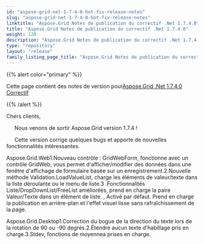 ```yaml
---
id: "aspose-grid-net-1-7-4-0-hot-fix-release-notes"
slug: "aspose-grid-net-1-7-4-0-hot-fix-release-notes"
linktitle: "Aspose.Grid Notes de publication du correctif .Net 1.7.4.0"
title: "Aspose.Grid Notes de publication du correctif .Net 1.7.4.0"
weight: 120
description: "Aspose.Grid Notes de publication du correctif .Net 1.7.4.0 – the latest updates and fixes."
type: "repository"
layout: "release"
family_listing_page_title: "Aspose.Grid Notes de publication du correctif .Net 1.7.4.0"
---
```

{{% alert color="primary" %}} 

 Cette page contient des notes de version pour[Aspose.Grid .Net 1.7.4.0 Correctif](https://releases.aspose.com/cells/net/new-releases/aspose.grid-.net-1.7.4.0-hot-fix/)

{{% /alert %}} 

 Chers clients,

 `   `Nous venons de sortir Aspose.Grid version 1.7.4 !

 `   `Cette version corrige quelques bugs et apporte de nouvelles fonctionnalités intéressantes.

Aspose.Grid.Web1.Nouveau contrôle : GridWebForm, fonctionne avec un contrôle GridWeb, vous permet d'afficher/modifier des données dans une fenêtre d'affichage de formulaire basée sur un enregistrement.2.Nouvelle méthode Validation.LoadValueList, charge les éléments de valeur/texte dans la liste déroulante ou le menu de liste.3 .Fonctionnalités Liste/DropDownList/FreeList améliorées, prend en charge la paire Valeur/Texte dans un élément de liste. , Activé par défaut. Prend en charge la publication en arrière-plan et l'effet visuel lisse sans rafraîchissement de la page.

 Aspose.Grid.Desktop1.Correction du bogue de la direction du texte lors de la rotation de 90 ou -90 degrés.2.Étendre aucun texte d'habillage pris en charge.3.Stdev, fonctions de moyennea prises en charge.


